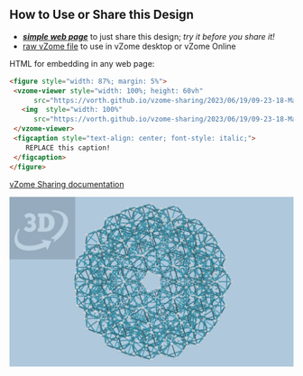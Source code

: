 
## How to Use or Share this Design

 - [***simple web page***](<https://vorth.github.io/vzome-sharing/2023/06/19/09-23-18-Magnus-Popko-blue-icosas/>) to just share this design; *try it before you share it!*
 - [raw vZome file](<https://raw.githubusercontent.com/vorth/vzome-sharing/main/2023/06/19/09-23-18-Magnus-Popko-blue-icosas/Magnus-Popko-blue-icosas.vZome>) to use in vZome desktop or vZome Online
 
 HTML for embedding in any web page:
 ```html
<figure style="width: 87%; margin: 5%">
  <vzome-viewer style="width: 100%; height: 60vh"
       src="https://vorth.github.io/vzome-sharing/2023/06/19/09-23-18-Magnus-Popko-blue-icosas/Magnus-Popko-blue-icosas.vZome" >
    <img  style="width: 100%"
       src="https://vorth.github.io/vzome-sharing/2023/06/19/09-23-18-Magnus-Popko-blue-icosas/Magnus-Popko-blue-icosas.png" >
  </vzome-viewer>
  <figcaption style="text-align: center; font-style: italic;">
     REPLACE this caption!
  </figcaption>
</figure>
 ```

[vZome Sharing documentation](https://vzome.github.io/vzome/sharing.html#how-it-works)

![Image](<Magnus-Popko-blue-icosas.png>)

